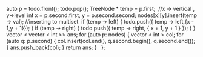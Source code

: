 auto p = todo.front();
todo.pop();
TreeNode * temp = p.first;
​
//x -> vertical , y->level
int x = p.second.first, y = p.second.second;
nodes[x][y].insert(temp -> val); //inserting to multiset
​
if (temp -> left) {
todo.push({
temp -> left,{x - 1,y + 1}});
}
if (temp -> right) {
todo.push({
temp -> right,
{
x + 1,
y + 1
}
});
}
}
vector < vector < int >> ans;
for (auto p: nodes) {
vector < int > col;
for (auto q: p.second) {
col.insert(col.end(), q.second.begin(), q.second.end());
}
ans.push_back(col);
}
return ans;
}
​
​
};
